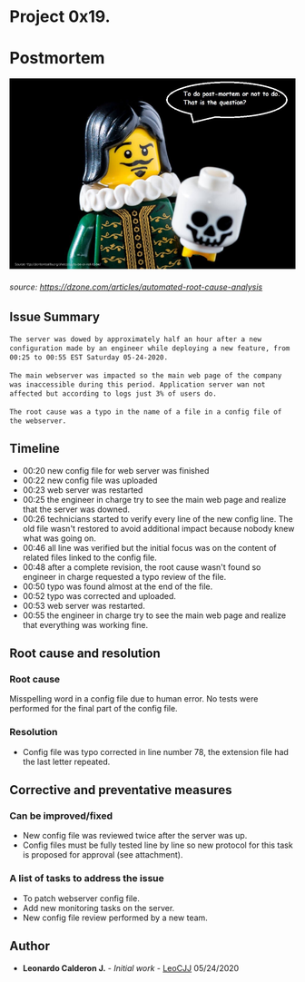 # Project 0x19.

# Postmortem

![Image of postmortem](https://github.com/leocjj/holberton-system_engineering-devops/blob/master/0x19-postmortem/portmortem.jpeg)
###### source: https://dzone.com/articles/automated-root-cause-analysis

## Issue Summary

    The server was dowed by approximately half an hour after a new configuration made by an engineer while deploying a new feature, from 00:25 to 00:55 EST Saturday 05-24-2020.

    The main webserver was impacted so the main web page of the company was inaccessible during this period. Application server wan not affected but according to logs just 3% of users do.

    The root cause was a typo in the name of a file in a config file of the webserver.


## Timeline

* 00:20 new config file for web server was finished
* 00:22 new config file was uploaded
* 00:23 web server was restarted
* 00:25 the engineer in charge try to see the main web page and realize that the server was downed.
* 00:26 technicians started to verify every line of the new config line. The old file wasn't restored to avoid additional impact because nobody knew what was going on.
* 00:46 all line was verified but the initial focus was on the content of related files linked to the config file.
* 00:48 after a complete revision, the root cause wasn't found so engineer in charge requested a typo review of the file.
* 00:50 typo was found almost at the end of the file.
* 00:52 typo was corrected and uploaded.
* 00:53 web server was restarted.
* 00:55 the engineer in charge try to see the main web page and realize that everything was working fine.


## Root cause and resolution

### Root cause

Misspelling word in a config file due to human error.
No tests were performed for the final part of the config file.

### Resolution
* Config file was typo corrected in line number 78, the extension file had the last letter repeated.


## Corrective and preventative measures

### Can be improved/fixed
* New config file was reviewed twice after the server was up.
* Config files must be fully tested line by line so new protocol for this task is proposed for approval (see attachment).

### A list of tasks to address the issue
* To patch webserver config file.
* Add new monitoring tasks on the server.
* New config file review performed by a new team.


## Author

* **Leonardo Calderon J.** - *Initial work* - [LeoCJJ](https://github.com/leocjj)
05/24/2020

